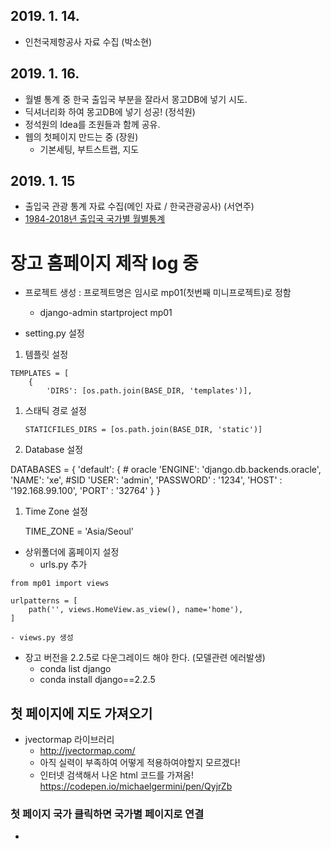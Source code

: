 ## 2019. 1. 14.
- 인천국제항공사 자료 수집 (박소현)

## 2019. 1. 16.
- 월별 통계 중 한국 출입국 부분을 잘라서 몽고DB에 넣기 시도.
- 딕셔너리화 하여 몽고DB에 넣기 성공! (정석원)
- 정석원의 Idea를 조원들과 함께 공유.
- 웹의 첫페이지 만드는 중 (장원)
    - 기본세팅, 부트스트랩, 지도

## 2019. 1. 15
- 출입국 관광 통계 자료 수집(메인 자료 / 한국관광공사) (서연주)
- [1984-2018년 출입국 국가별 월별통계](https://kto.visitkorea.or.kr/kor/notice/data/statis/profit/board/view.kto?id=423699&isNotice=true&instanceId=294&rnum=0)


# 장고 홈페이지 제작 log 중
- 프로젝트 생성 : 프로젝트명은 임시로 mp01(첫번째 미니프로젝트)로 정함
    - django-admin startproject mp01

- setting.py 설정
1. 템플릿 설정
```
TEMPLATES = [
    {
        'DIRS': [os.path.join(BASE_DIR, 'templates')],
```
1. 스태틱 경로 설정

    `STATICFILES_DIRS = [os.path.join(BASE_DIR, 'static')]`

1. Database 설정

DATABASES = {
    'default': {
        # oracle
        'ENGINE': 'django.db.backends.oracle',
        'NAME': 'xe', #SID
        'USER': 'admin',
        'PASSWORD' : '1234',
        'HOST' : '192.168.99.100',
        'PORT' : '32764'
    }
}

1. Time Zone 설정

    TIME_ZONE = 'Asia/Seoul'

- 상위폴더에 홈페이지 설정
    - urls.py 추가
```
from mp01 import views

urlpatterns = [
    path('', views.HomeView.as_view(), name='home'),
]
```

    - views.py 생성


- 장고 버전을 2.2.5로 다운그레이드 해야 한다. (모델관련 에러발생)
    - conda list django
    - conda install django==2.2.5


## 첫 페이지에 지도 가져오기
- jvectormap 라이브러리
    - http://jvectormap.com/
    - 아직 실력이 부족하여 어떻게 적용하여야할지 모르겠다!
    - 인터넷 검색해서 나온 html 코드를 가져옴! https://codepen.io/michaelgermini/pen/QyjrZb

### 첫 페이지 국가 클릭하면 국가별 페이지로 연결
- 